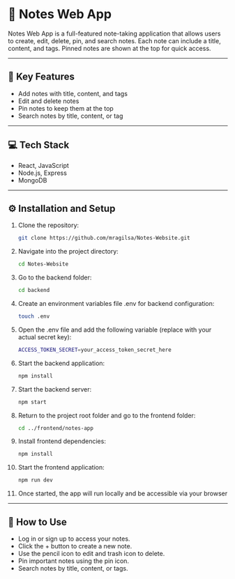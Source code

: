 # 📝 Notes Web App

Notes Web App is a full-featured note-taking application that allows users to create, edit, delete, pin, and search notes. Each note can include a title, content, and tags. Pinned notes are shown at the top for quick access.

---

## 🔑 Key Features

- Add notes with title, content, and tags
- Edit and delete notes
- Pin notes to keep them at the top
- Search notes by title, content, or tag

---

## 💻 Tech Stack

- React, JavaScript
- Node.js, Express
- MongoDB

---

## ⚙️ Installation and Setup

1. Clone the repository:
   ``` bash
   git clone https://github.com/mragilsa/Notes-Website.git  

2. Navigate into the project directory:
   ``` bash
   cd Notes-Website  

3. Go to the backend folder:
   ``` bash
   cd backend

4. Create an environment variables file .env for backend configuration:
   ``` bash
   touch .env

5. Open the .env file and add the following variable (replace with your actual secret key):
   ``` bash
   ACCESS_TOKEN_SECRET=your_access_token_secret_here

6. Start the backend application:
   ``` bash
   npm install
   
8. Start the backend server:
   ``` bash
   npm start
   
9. Return to the project root folder and go to the frontend folder:
    ``` bash
    cd ../frontend/notes-app
    
10. Install frontend dependencies:
    ``` bash
    npm install
    
11. Start the frontend application:
    ``` bash
    npm run dev
    
12. Once started, the app will run locally and be accessible via your browser
   
---

## 📘 How to Use
- Log in or sign up to access your notes.
- Click the + button to create a new note.
- Use the pencil icon to edit and trash icon to delete.
- Pin important notes using the pin icon.
- Search notes by title, content, or tags.


